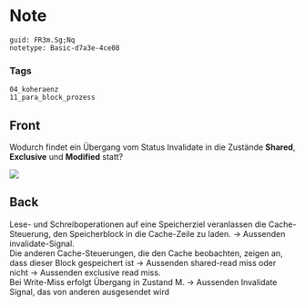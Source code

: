 # Note
```
guid: FR3m.Sg;Nq
notetype: Basic-d7a3e-4ce08
```

### Tags
```
04_koheraenz
11_para_block_prozess
```

## Front
Wodurch findet ein Übergang vom Status Invalidate in die Zustände
<b>Shared</b>, <b>Exclusive</b> und <b>Modified</b> statt?
<div><img src="81526403.png"></div>

## Back
<div>
  Lese- und Schreiboperationen auf eine Speicherziel veranlassen
  die Cache-Steuerung, den Speicherblock in die Cache-Zeile zu
  laden. → Aussenden invalidate-Signal.
</div>
<div>
  Die anderen Cache-Steuerungen, die den Cache beobachten, zeigen
  an, dass dieser Block gespeichert ist → Aussenden shared-read
  miss oder nicht → Aussenden exclusive read miss.
</div>
<div>
  Bei Write-Miss erfolgt Übergang in Zustand M. → Aussenden
  Invalidate Signal, das von anderen ausgesendet wird
</div>
